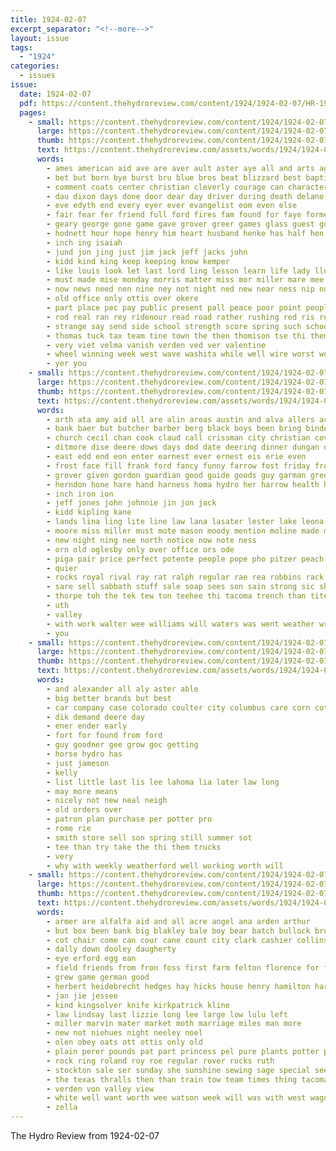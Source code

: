 ```yaml
---
title: 1924-02-07
excerpt_separator: "<!--more-->"
layout: issue
tags:
  - "1924"
categories:
  - issues
issue:
  date: 1924-02-07
  pdf: https://content.thehydroreview.com/content/1924/1924-02-07/HR-1924-02-07.pdf
  pages:
    - small: https://content.thehydroreview.com/content/1924/1924-02-07/small/HR-1924-02-07-01.jpg
      large: https://content.thehydroreview.com/content/1924/1924-02-07/large/HR-1924-02-07-01.jpg
      thumb: https://content.thehydroreview.com/content/1924/1924-02-07/thumbnails/HR-1924-02-07-01.jpg
      text: https://content.thehydroreview.com/assets/words/1924/1924-02-07/HR-1924-02-07-01.txt
      words:
        - ames american aid ave are aver ault aster aye all and arts agers able
        - bet but born bye burst bru blue bros beat blizzard best baptist bur begun baby ball bael back both bright birth breath blood bring brief bill bro bly basket bail been bora boucher bout big bandy
        - comment coats center christian cleverly courage can character come came colo chara close county carry cast carnegie car conver carson comfort colony class cold custer city coach coffee charm chery court cong cause
        - dau dixon days done door dear day driver during death delano desire doe down deep dee daughter
        - eve edyth end every eyer ever evangelist eom even else
        - fair fear fer friend full ford fires fam found for faye former fax fund forth fail friends fron fears fine field friday famous fell few from free first fast
        - geary george gone game gave grover greer games glass guest goes good ground given gard going
        - hodnett hour hope henry him heart husband henke has half hen herndon heavens hou hearing how hydro had happy holter held hughes hedges heres hopes high hue house hold hall hero her health home
        - inch ing isaiah
        - jund jon jing just jim jack jeff jacks john
        - kidd kind king keep keeping know kemper
        - like louis look let last lord ling lesson learn life lady lloyd little love line lead late lay long lary lout lovely lips left live lis less lit legion
        - must made mise monday morris matter miss mor miller mare mee most marrow man mickey mer many morning men moral mention mering mom moan miles mighty may merry
        - now news need nen nine ney not night ned new near ness nip numbers north nation
        - old office only ottis over okere
        - part place pec pay public present pall peace poor point people pale
        - rod real ran rey ridenour read road rather rushing red ris rea ruzich
        - strange say send side school strength score spring such schools second sis state supper subject sheets sake sele sayre som shorty saturday special stuer service swan sac see snow sung song stam she scott share sisson stand straight soon sed still storm senator short sunday smith sha sale
        - thomas tuck tax team tine town the then thomison tse thi them terrible ting till top try turn tor thom tho talk too than tiny times tongue temple tat ten tempest tha
        - very viet velma vanish verden ved ver valentine
        - wheel winning week west wave washita while well wire worst weak woodrow went wind world wilson wil was wrath working wide williams walton walk wood watch warm weather way war win won will wallace weal work with
        - yer you
    - small: https://content.thehydroreview.com/content/1924/1924-02-07/small/HR-1924-02-07-02.jpg
      large: https://content.thehydroreview.com/content/1924/1924-02-07/large/HR-1924-02-07-02.jpg
      thumb: https://content.thehydroreview.com/content/1924/1924-02-07/thumbnails/HR-1924-02-07-02.jpg
      text: https://content.thehydroreview.com/assets/words/1924/1924-02-07/HR-1924-02-07-02.txt
      words:
        - arth ata amy aid all are alin areas austin and alva allers ach alice allen ane area agate adi
        - bank baer but butcher barber berg black boys been bring binder brown bob ben best brought bald brese bathe bal body bradley box block bunk
        - church cecil chan cook claud call crissman city christian cover county clarence creek cartwright colony claude coffee con caddo chi charles cattle carver cotton caller covington child clair clerk col coats courts can court
        - ditmore dise deere dows days dod date deering dinner dungan daughter dues davis
        - east edd end eon enter earnest ever ernest eis erie even
        - frost face fill frank ford fancy funny farrow fost friday from farrell friesen for farm fortune flow fred foreman fing
        - grover given gordon guardian good guide goods guy garman green ghering gladys geary gray grant
        - herndon hone hare hand harness homa hydro her harrow health house has hinton han had home hold head
        - inch iron ion
        - jeff jones john johnnie jin jon jack
        - kidd kipling kane
        - lands lina ling lite line law lana lasater lester lake leona lawter loan lay like lister lady land lave little leather lia lad last lum lines live lemon
        - moore miss miller must mote mason moody mention moline made man min monday meal miles mis marion mare march mary mules
        - new night ning nee north notice now note ness
        - orn old oglesby only over office ors ode
        - piga pair price perfect potente people pope pho pitzer peach public pada phoebe peat pio place private pounds parcel pitter piece poage per pee person purchase past
        - quier
        - rocks royal rival ray rat ralph regular rae rea robbins rack roy red reise real rock river
        - sare sell sabbath stuff sale soap sees son sain strong sic shape she sunshine state spor socks stocks sick shoats sunday saturday stolen said sales special salesman sund sam samm shack soe shin south school store sire scott sae sow soon
        - thorpe toh the tek tew ton teehee thi tacoma trench than tite triplett trees tor tate town tickle tan texas them tain tra teen
        - uth
        - valley
        - with work walter wee williams will waters was went weather wright wise wern wildcat wyatt wary wife wie weatherford world weight winning win watch week wood west watson word
        - you
    - small: https://content.thehydroreview.com/content/1924/1924-02-07/small/HR-1924-02-07-03.jpg
      large: https://content.thehydroreview.com/content/1924/1924-02-07/large/HR-1924-02-07-03.jpg
      thumb: https://content.thehydroreview.com/content/1924/1924-02-07/thumbnails/HR-1924-02-07-03.jpg
      text: https://content.thehydroreview.com/assets/words/1924/1924-02-07/HR-1924-02-07-03.txt
      words:
        - and alexander all aly aster able
        - big better brands but best
        - car company case colorado coulter city columbus care corn cotton
        - dik demand deere day
        - ener ender early
        - fort for found from ford
        - guy goodner gee grow goc getting
        - horse hydro has
        - just jameson
        - kelly
        - list little last lis lee lahoma lia later law long
        - may more means
        - nicely not new neal neigh
        - old orders over
        - patron plan purchase per potter pro
        - rome rie
        - smith store sell son spring still summer sot
        - tee than try take the thi them trucks
        - very
        - why with weekly weatherford well working worth will
    - small: https://content.thehydroreview.com/content/1924/1924-02-07/small/HR-1924-02-07-04.jpg
      large: https://content.thehydroreview.com/content/1924/1924-02-07/large/HR-1924-02-07-04.jpg
      thumb: https://content.thehydroreview.com/content/1924/1924-02-07/thumbnails/HR-1924-02-07-04.jpg
      text: https://content.thehydroreview.com/assets/words/1924/1924-02-07/HR-1924-02-07-04.txt
      words:
        - armer are alfalfa aid and all acre angel ana arden arthur
        - but box been bank big blakley bale boy bear batch bullock bruce butts brother brown bet blackwell beulah
        - cot chair come can cour cane count city clark cashier collins cotton county cage choice coates carnegie
        - dally down dooley daugherty
        - eye erford egg ean
        - field friends from fron foss first farm felton florence for finder foree farra famous friend favorite ford
        - grew game german good
        - herbert heidebrecht hedges hay hicks house henry hamilton harness hed hens husky home hydro hardware holter has henke her
        - jan jie jessee
        - kind kingsolver knife kirkpatrick kline
        - law lindsay last lizzie long lee large low lulu left
        - miller marvin mater market moth marriage miles man more
        - new not niehues night neeley noel
        - olen obey oats ott ottis only old
        - plain perer pounds pat part princess pel pure plants potter pound patricks per pop pope price
        - rock ring roland roy roe regular rover rocks ruth
        - stockton sale ser sunday she sunshine sewing sage special see seed stove space saturday sales seta starring settle show sum spring spencer stockman south suit sena sell
        - the texas thralls then than train tow team times thing tacoma teach them
        - verden von valley view
        - white well want worth wee watson week will was with west wagon weeks
        - zella
---
```


The Hydro Review from 1924-02-07

<!--more-->

